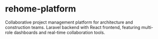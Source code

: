 # rehome-platform
Collaborative project management platform for architecture and construction teams. Laravel backend with React frontend, featuring multi-role dashboards and real-time collaboration tools.
